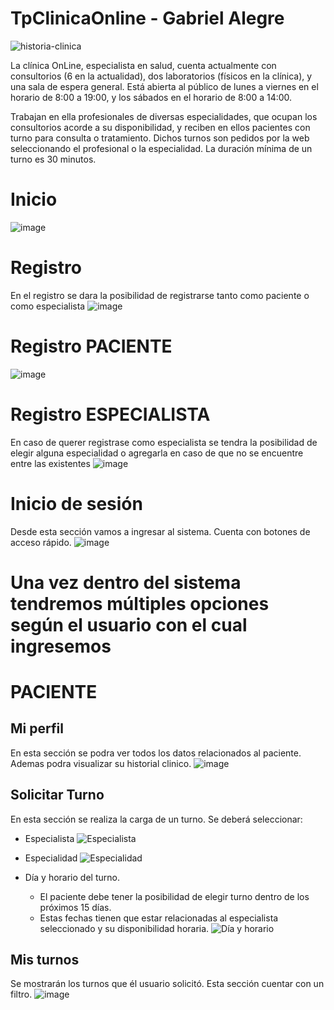 # TpClinicaOnline - Gabriel Alegre


![historia-clinica](https://github.com/GabrielAlegre/clinicaOnlineTP2LaboIV/assets/86837104/a4ed3863-a6ae-4353-8280-0013f01a4158)

La clínica OnLine, especialista en salud, cuenta actualmente con consultorios (6 en la actualidad),
dos laboratorios (físicos en la clínica), y una sala de espera general. Está abierta al público de lunes a
viernes en el horario de 8:00 a 19:00, y los sábados en el horario de 8:00 a 14:00.

Trabajan en ella profesionales de diversas especialidades, que ocupan los consultorios acorde a su
disponibilidad, y reciben en ellos pacientes con turno para consulta o tratamiento. Dichos turnos son
pedidos por la web seleccionando el profesional o la especialidad. La duración mínima de un turno es
30 minutos.

# Inicio

![image](https://github.com/GabrielAlegre/clinicaOnlineTP2LaboIV/assets/86837104/c37d1ce2-d43c-4796-9796-cd105332ffb3)

# Registro
En el registro se dara la posibilidad de registrarse tanto como paciente o como especialista
![image](https://github.com/GabrielAlegre/clinicaOnlineTP2LaboIV/assets/86837104/18ccde15-65fd-4995-adae-f8ab28506dc2)

# Registro PACIENTE
![image](https://github.com/GabrielAlegre/clinicaOnlineTP2LaboIV/assets/86837104/80a720c9-7dd2-4890-aab0-bd7e285f053d)

# Registro ESPECIALISTA
En caso de querer registrase como especialista se tendra la posibilidad de elegir alguna especialidad o agregarla en caso de que no se encuentre entre las existentes
![image](https://github.com/GabrielAlegre/clinicaOnlineTP2LaboIV/assets/86837104/70e4817b-5106-4d13-8a70-297a9636de27)

# Inicio de sesión
Desde esta sección vamos a ingresar al sistema. Cuenta con botones de acceso rápido.
![image](https://github.com/GabrielAlegre/clinicaOnlineTP2LaboIV/assets/86837104/13a15596-3c3d-4c49-9d2d-6b3591794f71)

# Una vez dentro del sistema tendremos múltiples opciones según el usuario con el cual ingresemos
# PACIENTE
## Mi perfil
En esta sección se podra ver todos los datos relacionados al paciente. Ademas podra visualizar su historial clinico.
![image](https://github.com/GabrielAlegre/clinicaOnlineTP2LaboIV/assets/86837104/da8dfaa3-535d-4111-9c5e-28d3899e911e)

## Solicitar Turno

En esta sección se realiza la carga de un turno. Se deberá seleccionar:

- Especialista
  ![Especialista](https://github.com/GabrielAlegre/clinicaOnlineTP2LaboIV/assets/86837104/141ae2a9-076f-4ddd-abf7-89dfd54ca350)

- Especialidad
  ![Especialidad](https://github.com/GabrielAlegre/clinicaOnlineTP2LaboIV/assets/86837104/5bcbb157-8037-4ba4-8c45-7c1803dab7ad)

- Día y horario del turno.
  - El paciente debe tener la posibilidad de elegir turno dentro de los próximos 15 días.
  - Estas fechas tienen que estar relacionadas al especialista seleccionado y su disponibilidad horaria.
  ![Día y horario](https://github.com/GabrielAlegre/clinicaOnlineTP2LaboIV/assets/86837104/9abc64fa-28de-4f9e-84aa-46991fd83b4c)

## Mis turnos
Se mostrarán los turnos que él usuario solicitó. Esta sección cuentar con un filtro.
![image](https://github.com/GabrielAlegre/clinicaOnlineTP2LaboIV/assets/86837104/22ec3b75-e157-4a84-9e06-fd926da3dee2)



